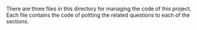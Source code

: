 There are three files in this directory for managing the code of this project. Each file contains the code of poltting the related questions to each of the sections. 
